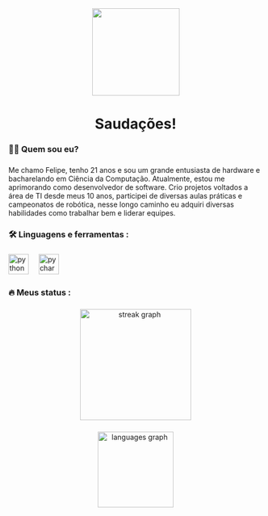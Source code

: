 <div align="center">
  <img height="173" src="https://media0.giphy.com/media/v1.Y2lkPTc5MGI3NjExamgweXY1NGNwaHRjNWw0dWJ0NG4xMnU1OXpndGQwajBxaHE1eXc4YSZlcD12MV9pbnRlcm5hbF9naWZfYnlfaWQmY3Q9cw/r3oOLlq6oKUw2TCMKD/giphy.gif"  />
</div>

###

<h1 align="center">Saudações!</h1>

###

<h3 align="left">👩‍💻  Quem sou eu?</h3>

###

<p align="left">Me chamo Felipe, tenho 21 anos e sou um grande entusiasta de hardware e bacharelando em Ciência da Computação. Atualmente, estou me aprimorando como desenvolvedor de software. Crio projetos voltados a área de TI desde meus 10 anos, participei de diversas aulas práticas e campeonatos de robótica, nesse longo caminho eu adquiri diversas habilidades como trabalhar bem e liderar equipes.</p>

###

<h3 align="left">🛠 Linguagens e ferramentas :</h3>

###

<div align="left">
  <img src="https://cdn.jsdelivr.net/gh/devicons/devicon/icons/python/python-original.svg" height="40" alt="python logo"  />
  <img width="12" />
  <img src="https://cdn.jsdelivr.net/gh/devicons/devicon/icons/pycharm/pycharm-original.svg" height="40" alt="pycharm logo"  />
</div>

###

<h3 align="left">🔥   Meus status :</h3>

###

<div align="center">
  <img src="https://streak-stats.demolab.com?user=FelpsRibeiroDev&locale=pt-br&mode=daily&theme=rose_pine&hide_border=false&border_radius=5&order=3" height="220" alt="streak graph"  />
</div>

###

<div align="center">
  <img src="https://github-readme-stats.vercel.app/api/top-langs?username=FelpsRibeiroDev&locale=pt-br&hide_title=false&layout=compact&card_width=320&langs_count=5&theme=rose_pine&hide_border=false&order=2" height="150" alt="languages graph"  />
</div>

###
